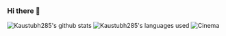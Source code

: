 ### Hi there 👋

![Kaustubh285's github stats](https://github-readme-stats.vercel.app/api?username=kaustubh285&show_icons=true&theme=solarized-dark&include_all_commits=true&count_private=true&show_owner=true)
![Kaustubh285's languages used](https://github-readme-stats.vercel.app/api/top-langs/?username=kaustubh285&theme=solarized-dark&layout=compact)
![Cinema](https://github-readme-stats.vercel.app/api/pin/?username=kaustubh285&repo=cinema&theme=solarized-dark)
<!--
**kaustubh285/kaustubh285** is a ✨ _special_ ✨ repository because its `README.md` (this file) appears on your GitHub profile.

Here are some ideas to get you started:

- 🔭 I’m currently working on ...
- 🌱 I’m currently learning ...
- 👯 I’m looking to collaborate on ...
- 🤔 I’m looking for help with ...
- 💬 Ask me about ...
- 📫 How to reach me: ...
- 😄 Pronouns: ...
- ⚡ Fun fact: ...
-->
